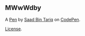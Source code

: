 MWwWdby
-------


A [Pen](https://codepen.io/saad444/pen/MWwWdby) by [Saad Bin Tariq](https://codepen.io/saad444) on [CodePen](https://codepen.io).

[License](https://codepen.io/saad444/pen/MWwWdby/license).